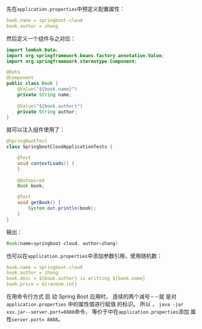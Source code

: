 先在`application.properties`中预定义配置属性：

```yaml
book.name = springboot-cloud
book.author = zhang
```

然后定义一个组件与之对应：

```java
import lombok.Data;
import org.springframework.beans.factory.annotation.Value;
import org.springframework.stereotype.Component;

@Data
@Component
public class Book {
    @Value("${book.name}")
    private String name;
    
    @Value("${book.author}")
    private String author;
}
```

就可以注入组件使用了：

```java
@SpringBootTest
class SpringbootCloudApplicationTests {

    @Test
    void contextLoads() {
    }
    
    @Autowired
    Book book;

    @Test
    void getBook() {
        System.out.println(book);
    }
}
```

输出：

```java
Book(name=springboot-cloud, author=zhang)

```

也可以在`application.properties`中添加参数引用，使用随机数：

```yaml
book.name = springboot-cloud
book.author = zhang
book.desc = ${book.author} is writting ${book.name}
book.price = ${random.int}
```

在用命令行方式 启 动 Spring Boot 应用时， 连续的两个减号`－－`就 是对 `application.properties` 中的属性值进行赋值 的标识。 所以 ， `java -jar xxx.jar--server.port=8888`命令， 等价于中在`application.properties`添加 属性`server.port= 8888`。

